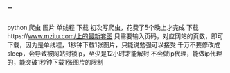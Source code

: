 # -
python  爬虫  图片  单线程 下载
初次写爬虫，花费了5个晚上才完成
下载https://www.mzitu.com/上的最新套图
只需要输入页码，对应网站的页数，即可下载，因为是单线程，1秒钟下载1张图片，只能说勉强可以接受
千万不要修改成sleep，会导致被网站封锁ip，至少是12小时才能解封
不会做ip代理，能做ip代理的，能突破1秒钟下载1张图片的限制 
